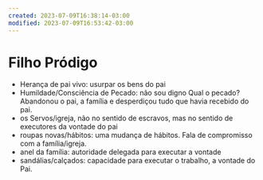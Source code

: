 ```yaml
---
created: 2023-07-09T16:38:14-03:00
modified: 2023-07-09T16:53:42-03:00
---
```


# Filho Pródigo

- Herança de pai vivo: usurpar os bens do pai
- Humildade/Consciência de Pecado: não sou digno
    Qual o pecado? Abandonou o pai, a família e desperdiçou tudo que havia recebido do pai.
- os Servos/igreja, não no sentido de escravos, mas no sentido de executores da vontade do pai
- roupas novas/hábitos: uma mudança de hábitos. Fala de compromisso com a família/igreja.
- anel da família: autoridade delegada para executar a vontade
- sandálias/calçados: capacidade para executar o trabalho, a vontade do Pai.
